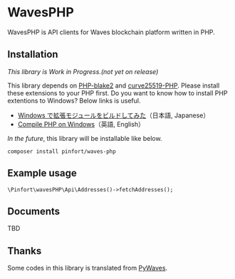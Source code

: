 # WavesPHP
WavesPHP is API clients for Waves blockchain platform written in PHP.

## Installation
*This library is Work in Progress.(not yet on release)*

This library depends on [PHP-blake2](https://github.com/strawbrary/php-blake2) and [curve25519-PHP](https://github.com/mgp25/curve25519-php).
Please install these extensions to your PHP first. Do you want to know how to install PHP extentions to Windows? Below links is useful.

- [Windows で拡張モジュールをビルドしてみた](https://www.slideshare.net/y-uti/windows-60158242)（日本語, Japanese）
- [Compile PHP on Windows](https://www.sitepoint.com/compiling-php-from-source-on-windows/)（英語, English）

*In the future*, this library will be installable like below.

    composer install pinfort/waves-php

## Example usage

    \Pinfort\wavesPHP\Api\Addresses()->fetchAddresses();

## Documents

TBD

## Thanks
Some codes in this library is translated from [PyWaves](https://github.com/PyWaves/PyWaves).
